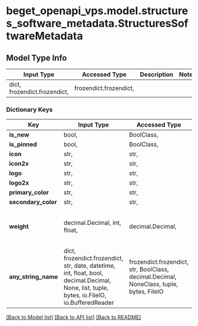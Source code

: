 # beget_openapi_vps.model.structures_software_metadata.StructuresSoftwareMetadata

## Model Type Info
Input Type | Accessed Type | Description | Notes
------------ | ------------- | ------------- | -------------
dict, frozendict.frozendict,  | frozendict.frozendict,  |  | 

### Dictionary Keys
Key | Input Type | Accessed Type | Description | Notes
------------ | ------------- | ------------- | ------------- | -------------
**is_new** | bool,  | BoolClass,  |  | [optional] 
**is_pinned** | bool,  | BoolClass,  |  | [optional] 
**icon** | str,  | str,  |  | [optional] 
**icon2x** | str,  | str,  |  | [optional] 
**logo** | str,  | str,  |  | [optional] 
**logo2x** | str,  | str,  |  | [optional] 
**primary_color** | str,  | str,  |  | [optional] 
**secondary_color** | str,  | str,  |  | [optional] 
**weight** | decimal.Decimal, int, float,  | decimal.Decimal,  |  | [optional] value must be a 32 bit float
**any_string_name** | dict, frozendict.frozendict, str, date, datetime, int, float, bool, decimal.Decimal, None, list, tuple, bytes, io.FileIO, io.BufferedReader | frozendict.frozendict, str, BoolClass, decimal.Decimal, NoneClass, tuple, bytes, FileIO | any string name can be used but the value must be the correct type | [optional]

[[Back to Model list]](../../README.md#documentation-for-models) [[Back to API list]](../../README.md#documentation-for-api-endpoints) [[Back to README]](../../README.md)

